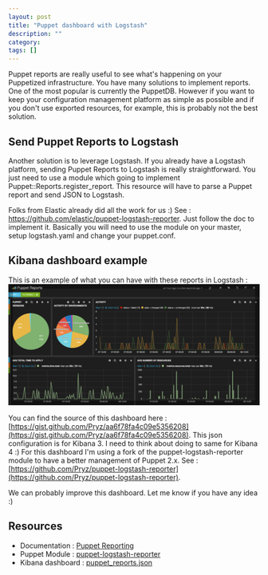```yaml
---
layout: post
title: "Puppet dashboard with Logstash"
description: ""
category: 
tags: []
---
```


Puppet reports are really useful to see what's happening on your Puppetized infrastructure. You have many solutions to implement reports. One of the most popular is currently the PuppetDB. However if
you want to keep your configuration management platform as simple as possible and if you don't use exported resources, for example, this is probably not the best solution.

## Send Puppet Reports to Logstash

Another solution is to leverage Logstash. If you already have a Logstash platform, sending Puppet Reports to Logstash is really straightforward. You just need to use a module which going to
implement Puppet::Reports.register_report. This resource will have to parse a Puppet report and send JSON to Logstash.

Folks from Elastic already did all the work for us :) See : https://github.com/elastic/puppet-logstash-reporter. Just follow the doc to implement it. Basically you will need to use the module on your
master, setup logstash.yaml and change your puppet.conf.

## Kibana dashboard example

This is an example of what you can have with these reports in Logstash :
![Kibana 3 Puppet Reports](https://raw.githubusercontent.com/Pryz/blog-resources/master/images/reports_screenshot.png)

You can find the source of this dashboard here : [https://gist.github.com/Pryz/aa6f78fa4c09e5356208](https://gist.github.com/Pryz/aa6f78fa4c09e5356208). This json configuration is for Kibana 3. I need to think about doing to same for Kibana 4 :)
For this dashboard I'm using a fork of the puppet-logstash-reporter module to have a better management of Puppet 2.x. See : [https://github.com/Pryz/puppet-logstash-reporter](https://github.com/Pryz/puppet-logstash-reporter).

We can probably improve this dashboard. Let me know if you have any idea :)

## Resources

* Documentation : [Puppet Reporting](https://docs.puppetlabs.com/guides/reporting.html)
* Puppet Module : [puppet-logstash-reporter](https://github.com/elastic/puppet-logstash-reporter)
* Kibana dashboard : [puppet_reports.json](https://gist.github.com/Pryz/aa6f78fa4c09e5356208)
